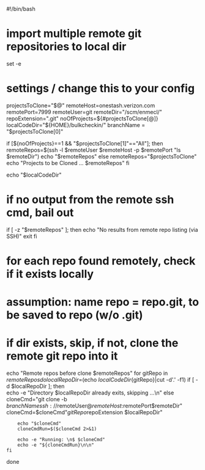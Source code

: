 #!/bin/bash
# import multiple remote git repositories to local dir

set -e

# settings / change this to your config
projectsToClone="$@"
remoteHost=onestash.verizon.com
remotePort=7999
remoteUser=git
remoteDir="/scm/enmecl/"
repoExtension=".git"
noOfProjects=${#projectsToClone[@]}
localCodeDir="${HOME}/bulkcheckin/"
branchName = "$projectsToClone[0]"

if [${noOfProjects}==1 && "$projectsToClone[1]"=="All"]; then
	remoteRepos=$(ssh -l $remoteUser $remoteHost -p $remotePort "ls $remoteDir")
	echo "$remoteRepos"
else
	remoteRepos="$projectsToClone"
    echo "Projects to be Cloned ... $remoteRepos"
fi

echo "$localCodeDir"

# if no output from the remote ssh cmd, bail out
if [ -z "$remoteRepos" ]; then
    echo "No results from remote repo listing (via SSH)"
    exit
fi

# for each repo found remotely, check if it exists locally
# assumption: name repo = repo.git, to be saved to repo (w/o .git)
# if dir exists, skip, if not, clone the remote git repo into it
echo "Remote repos before clone $remoteRepos"
for gitRepo in $remoteRepos
do
  localRepoDir=$(echo ${localCodeDir}${gitRepo}|cut -d'.' -f1)
  if [ -d $localRepoDir ]; then 	
		echo -e "Directory $localRepoDir already exits, skipping ...\n"
	else
		cloneCmd="git clone -b $branchName ssh://$remoteUser@$remoteHost:$remotePort$remoteDir"
		cloneCmd=$cloneCmd"$gitRepo$repoExtension $localRepoDir"
		
		echo "$cloneCmd"
		cloneCmdRun=$($cloneCmd 2>&1)

		echo -e "Running: \n$ $cloneCmd"
		echo -e "${cloneCmdRun}\n\n"
	fi
done
